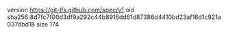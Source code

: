 version https://git-lfs.github.com/spec/v1
oid sha256:8d7fc7f00d3df9a292c44b8916dd61d87386d4410bd23af16d1c921a037dbd18
size 174
